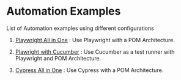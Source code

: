 # Automation Examples

List of Automation examples using different configurations

1. [Playwright All in One](./playwright-all-in-one/) : Use Playwright with a POM Architecture.

2. [Plawright with Cucumber](./playwright-cucumber/) : Use Cucumber as a test runner with Playwright and POM Architecture.

3. [Cypress All in One](./cypress-all-in-one/) : Use Cypress with a POM Architecture.
